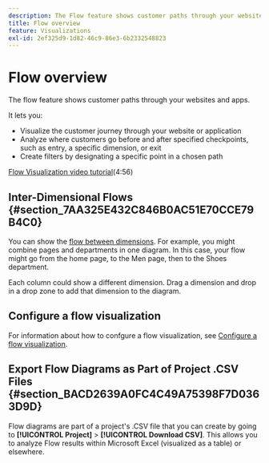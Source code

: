 ```yaml
---
description: The Flow feature shows customer paths through your websites and apps.
title: Flow overview
feature: Visualizations
exl-id: 2ef325d9-1d82-46c9-86e3-6b2332548823
---
```

# Flow overview

The flow feature shows customer paths through your websites and apps.

It lets you:

* Visualize the customer journey through your website or application
* Analyze where customers go before and after specified checkpoints, such as entry, a specific dimension, or exit
* Create filters by designating a specific point in a chosen path

[Flow Visualization video tutorial](https://experienceleague.adobe.com/docs/analytics-learn/tutorials/analysis-workspace/analyzing-customer-journeys/flow-visualization.html)(4:56)

## Inter-Dimensional Flows {#section_7AA325E432C846B0AC51E70CCE79B4C0}

You can show the [flow between dimensions](/help/analysis-workspace/visualizations/c-flow/multi-dimensional-flow.md). For example, you might combine pages and departments in one diagram. In this case, your flow might go from the home page, to the Men page, then to the Shoes department.

Each column could show a different dimension. Drag a dimension and drop in a drop zone to add that dimension to the diagram.

## Configure a flow visualization

For information about how to confgure a flow visualization, see [Configure a flow visualization](/help/analysis-workspace/visualizations/c-flow/create-flow.md).

## Export Flow Diagrams as Part of Project .CSV Files {#section_BACD2639A0FC4C49A75398F7D0363D9D}

Flow diagrams are part of a project's .CSV file that you can create by going to **[!UICONTROL Project]** > **[!UICONTROL Download CSV]**. This allows you to analyze Flow results within Microsoft Excel (visualized as a table) or elsewhere.

